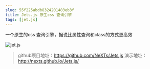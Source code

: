 ```yaml
---
slug: 55f225abdb8324201483eb3f
title: Jets.js 原生css 查询引擎
tags: [jet.js]
---
```


一个原生的css 查询引擎，据说比属性查询和class的方式更高效

![jet.js](https://camo.githubusercontent.com/d784937b51e1a55f2202ba58fe2f1efc8d1e59f9/687474703a2f2f6e657874732e6769746875622e696f2f4a6574732e6a732f696d672f64656d6f5f686f7665722e676966)

> github项目地址：https://github.com/NeXTs/Jets.js
演示地址：http://nexts.github.io/Jets.js/
